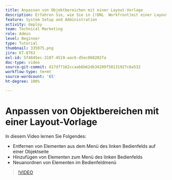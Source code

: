 ```yaml
---
title: Anpassen von Objektbereichen mit einer Layout-Vorlage
description: Erfahren Sie, wie Sie in [!DNL  Workfront]mit einer Layout-Vorlage Elemente im Menü des linken Bedienfelds hinzufügen, entfernen und neu anordnen können.
feature: System Setup and Administration
activity: deploy
team: Technical Marketing
role: Admin
level: Beginner
type: Tutorial
thumbnail: 335075.png
jira: KT-8763
exl-id: 5f4845ec-3107-4519-aac6-d5ec868202fa
doc-type: video
source-git-commit: d17df7162ccaab6b62db34209f50131927c0a532
workflow-type: tm+mt
source-wordcount: '65'
ht-degree: 100%

---
```


# Anpassen von Objektbereichen mit einer Layout-Vorlage

In diesem Video lernen Sie Folgendes:

* Entfernen von Elementen aus dem Menü des linken Bedienfelds auf einer Objektseite
* Hinzufügen von Elementen zum Menü des linken Bedienfelds
* Neuanordnen von Elementen im Bedienfeldmenü

>[!VIDEO](https://video.tv.adobe.com/v/335075/?quality=12&learn=on&enablevpops)
